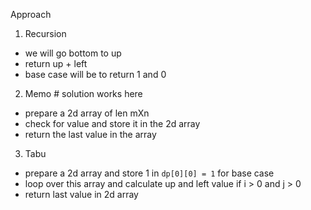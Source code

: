 Approach
​
1. Recursion
- we will go bottom to up
- return up + left
- base case will be to return 1 and 0
​
2. Memo # solution works here
- prepare a 2d array of len mXn
- check for value and store it in the 2d array
- return the last value in the array
​
3. Tabu
- prepare a 2d array and store 1 in `dp[0][0] = 1` for base case
- loop over this array and calculate up and left value if i > 0 and j > 0
- return last value in 2d array
